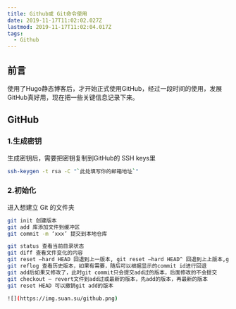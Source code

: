 ```yaml
---
title: Github或 Git命令使用
date: 2019-11-17T11:02:02.027Z
lastmod: 2019-11-17T11:02:04.017Z
tags:
  - Github
---
```

## 前言
使用了Hugo静态博客后，才开始正式使用GitHub，经过一段时间的使用，发展GitHub真好用，现在把一些关键信息记录下来。

## GitHub

### 1.生成密钥
生成密钥后，需要把密钥复制到GitHub的 SSH keys里

```bash
ssh-keygen -t rsa -C "`此处填写你的邮箱地址`"
```
### 2.初始化
进入想建立 Git 的文件夹
```bash
git init 创建版本
git add 库添加文件到缓冲区
git commit -m ‘xxx’ 提交到本地仓库

git status 查看当前目录状态
git diff 查看文件变化的内容
git reset –hard HEAD 回退到上一版本, git reset –hard HEAD^ 回退到上上版本,git reset –hard HEAD~100 回退到上100个版本，git reset —hard 回退到指定版本
git reflog 查看历史版本，如果有需要，随后可以根据显示的commit id进行回退
git add后如果又修改了，此时git commit只会提交add过的版本，后面修改的不会提交
git checkout – revert文件到add过或最新的版本，先add的版本，再最新的版本
git reset HEAD 可以撤销git add的版本

![](https://img.suan.su/github.png)



